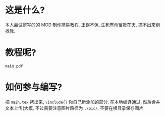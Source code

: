 # 这是什么?
本人尝试撰写的的 MOD 制作简易教程. 正误不保, 生死有命富贵在天, 搞不出来别找我.

# 教程呢?
`main.pdf`

# 如何参与编写?
把 `main.tex` 拷出来, `\include{}` 你自己新添加的部分. 在本地编译通过, 然后合并文本上传(大概. 不过需要注意图片路径为 `./pic/`, 不要在根目录保存图片.
